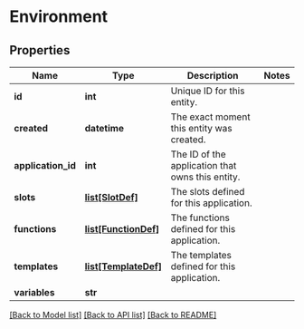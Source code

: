 # Environment

## Properties
Name | Type | Description | Notes
------------ | ------------- | ------------- | -------------
**id** | **int** | Unique ID for this entity. | 
**created** | **datetime** | The exact moment this entity was created. | 
**application_id** | **int** | The ID of the application that owns this entity. | 
**slots** | [**list[SlotDef]**](SlotDef.md) | The slots defined for this application. | 
**functions** | [**list[FunctionDef]**](FunctionDef.md) | The functions defined for this application. | 
**templates** | [**list[TemplateDef]**](TemplateDef.md) | The templates defined for this application. | 
**variables** | **str** |  | 

[[Back to Model list]](../README.md#documentation-for-models) [[Back to API list]](../README.md#documentation-for-api-endpoints) [[Back to README]](../README.md)


